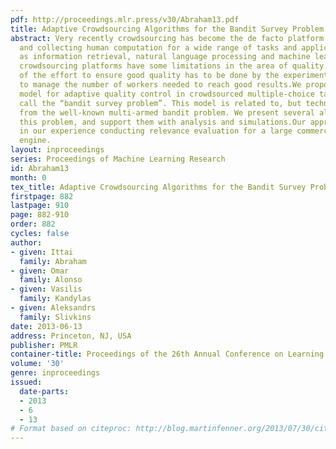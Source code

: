 ```yaml
---
pdf: http://proceedings.mlr.press/v30/Abraham13.pdf
title: Adaptive Crowdsourcing Algorithms for the Bandit Survey Problem
abstract: Very recently crowdsourcing has become the de facto platform for distributing
  and collecting human computation for a wide range of tasks and applications such
  as information retrieval, natural language processing and machine learning. Current
  crowdsourcing platforms have some limitations in the area of quality control. Most
  of the effort to ensure good quality has to be done by the experimenter who has
  to manage the number of workers needed to reach good results.We propose a simple
  model for adaptive quality control in crowdsourced multiple-choice tasks which we
  call the “bandit survey problem”. This model is related to, but technically different
  from the well-known multi-armed bandit problem. We present several algorithms for
  this problem, and support them with analysis and simulations.Our approach is based
  in our experience conducting relevance evaluation for a large commercial search
  engine.
layout: inproceedings
series: Proceedings of Machine Learning Research
id: Abraham13
month: 0
tex_title: Adaptive Crowdsourcing Algorithms for the Bandit Survey Problem
firstpage: 882
lastpage: 910
page: 882-910
order: 882
cycles: false
author:
- given: Ittai
  family: Abraham
- given: Omar
  family: Alonso
- given: Vasilis
  family: Kandylas
- given: Aleksandrs
  family: Slivkins
date: 2013-06-13
address: Princeton, NJ, USA
publisher: PMLR
container-title: Proceedings of the 26th Annual Conference on Learning Theory
volume: '30'
genre: inproceedings
issued:
  date-parts:
  - 2013
  - 6
  - 13
# Format based on citeproc: http://blog.martinfenner.org/2013/07/30/citeproc-yaml-for-bibliographies/
---
```

